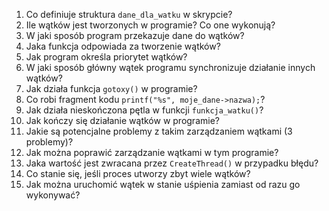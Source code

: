 1. Co definiuje struktura `dane_dla_watku` w skrypcie?
2. Ile wątków jest tworzonych w programie? Co one wykonują?
3. W jaki sposób program przekazuje dane do wątków?
4. Jaka funkcja odpowiada za tworzenie wątków?
5. Jak program określa priorytet wątków?
6. W jaki sposób główny wątek programu synchronizuje działanie innych wątków?
7. Jak działa funkcja `gotoxy()` w programie?
8. Co robi fragment kodu `printf("%s", moje_dane->nazwa);`?
9. Jak działa nieskończona pętla w funkcji `funkcja_watku()`?
10. Jak kończy się działanie wątków w programie?
11. Jakie są potencjalne problemy z takim zarządzaniem wątkami (3 problemy)?
12. Jak można poprawić zarządzanie wątkami w tym programie?
13. Jaka wartość jest zwracana przez `CreateThread()` w przypadku błędu?
14. Co stanie się, jeśli proces utworzy zbyt wiele wątków?
15. Jak można uruchomić wątek w stanie uśpienia zamiast od razu go wykonywać?
